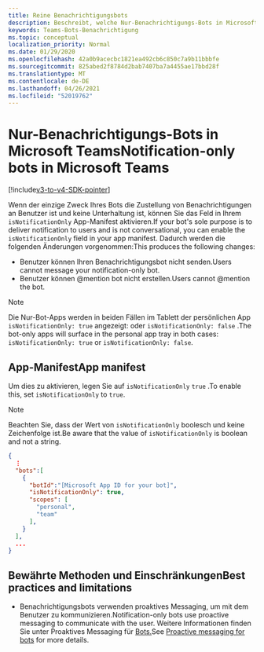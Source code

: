 ```yaml
---
title: Reine Benachrichtigungsbots
description: Beschreibt, welche Nur-Benachrichtigungs-Bots in Microsoft Teams
keywords: Teams-Bots-Benachrichtigung
ms.topic: conceptual
localization_priority: Normal
ms.date: 01/29/2020
ms.openlocfilehash: 42a0b9acecbc1821ea492cb6c850c7a9b11bbbfe
ms.sourcegitcommit: 825abed2f8784d2bab7407ba7a4455ae17bbd28f
ms.translationtype: MT
ms.contentlocale: de-DE
ms.lasthandoff: 04/26/2021
ms.locfileid: "52019762"
---
```

# <a name="notification-only-bots-in-microsoft-teams"></a><span data-ttu-id="b1907-104">Nur-Benachrichtigungs-Bots in Microsoft Teams</span><span class="sxs-lookup"><span data-stu-id="b1907-104">Notification-only bots in Microsoft Teams</span></span>

[!include[v3-to-v4-SDK-pointer](~/includes/v3-to-v4-pointer-bots.md)]

<span data-ttu-id="b1907-105">Wenn der einzige Zweck Ihres Bots die Zustellung von Benachrichtigungen an Benutzer ist und keine Unterhaltung ist, können Sie das Feld in Ihrem `isNotificationOnly` App-Manifest aktivieren.</span><span class="sxs-lookup"><span data-stu-id="b1907-105">If your bot's sole purpose is to deliver notification to users and is not conversational, you can enable the `isNotificationOnly` field in your app manifest.</span></span> <span data-ttu-id="b1907-106">Dadurch werden die folgenden Änderungen vorgenommen:</span><span class="sxs-lookup"><span data-stu-id="b1907-106">This produces the following changes:</span></span>

* <span data-ttu-id="b1907-107">Benutzer können Ihren Benachrichtigungsbot nicht senden.</span><span class="sxs-lookup"><span data-stu-id="b1907-107">Users cannot message your notification-only bot.</span></span>
* <span data-ttu-id="b1907-108">Benutzer können @mention bot nicht erstellen.</span><span class="sxs-lookup"><span data-stu-id="b1907-108">Users cannot @mention the bot.</span></span>

> [!NOTE]
> <span data-ttu-id="b1907-109">Die Nur-Bot-Apps werden in beiden Fällen im Tablett der persönlichen App `isNotificationOnly: true` angezeigt: oder `isNotificationOnly: false` .</span><span class="sxs-lookup"><span data-stu-id="b1907-109">The bot-only apps will surface in the personal app tray in both cases: `isNotificationOnly: true` or `isNotificationOnly: false`.</span></span>

## <a name="app-manifest"></a><span data-ttu-id="b1907-110">App-Manifest</span><span class="sxs-lookup"><span data-stu-id="b1907-110">App manifest</span></span>

<span data-ttu-id="b1907-111">Um dies zu aktivieren, legen Sie auf `isNotificationOnly` `true` .</span><span class="sxs-lookup"><span data-stu-id="b1907-111">To enable this, set `isNotificationOnly` to `true`.</span></span>

> [!NOTE]
> <span data-ttu-id="b1907-112">Beachten Sie, dass der Wert von `isNotificationOnly` boolesch und keine Zeichenfolge ist.</span><span class="sxs-lookup"><span data-stu-id="b1907-112">Be aware that the value of `isNotificationOnly` is boolean and not a string.</span></span>

```json
{
  ⋮
  "bots":[
    {
      "botId":"[Microsoft App ID for your bot]",
      "isNotificationOnly": true,
      "scopes": [
        "personal",
        "team"
      ],
    }
  ],
  ...
}
```

## <a name="best-practices-and-limitations"></a><span data-ttu-id="b1907-113">Bewährte Methoden und Einschränkungen</span><span class="sxs-lookup"><span data-stu-id="b1907-113">Best practices and limitations</span></span>

* <span data-ttu-id="b1907-114">Benachrichtigungsbots verwenden proaktives Messaging, um mit dem Benutzer zu kommunizieren.</span><span class="sxs-lookup"><span data-stu-id="b1907-114">Notification-only bots use proactive messaging to communicate with the user.</span></span> <span data-ttu-id="b1907-115">Weitere Informationen finden Sie unter Proaktives Messaging für [Bots.](~/resources/bot-v3/bot-conversations/bots-conv-proactive.md)</span><span class="sxs-lookup"><span data-stu-id="b1907-115">See [Proactive messaging for bots](~/resources/bot-v3/bot-conversations/bots-conv-proactive.md) for more details.</span></span>

